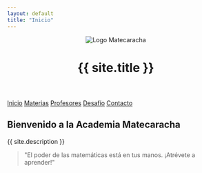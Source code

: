 ```yaml
---
layout: default
title: "Inicio"
---
```


<header>
  <img src="{{ site.logo }}" alt="Logo Matecaracha">
  <h1>{{ site.title }}</h1>
</header>

<nav>
  <a href="https://feijoo230.github.io/matecaracha/">Inicio</a>
  <a href="https://feijoo230.github.io/matecaracha/materias">Materias</a>
  <a href="https://feijoo230.github.io/matecaracha/profesores">Profesores</a>
  <a href="https://feijoo230.github.io/matecaracha/desafio">Desafío</a>
  <a href="https://feijoo230.github.io/matecaracha/contacto">Contacto</a>
</nav>

<section>
  <h2>Bienvenido a la Academia Matecaracha</h2>
  <p>{{ site.description }}</p>
  <blockquote>
    "El poder de las matemáticas está en tus manos. ¡Atrévete a aprender!"
  </blockquote>
</section>

